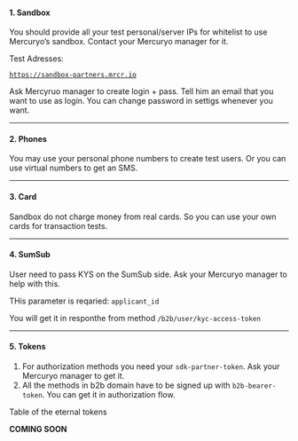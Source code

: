 #### 1. Sandbox

You should provide all your test personal/server IPs for whitelist to use Mercuryo’s sandbox. Contact your Mercuryo manager for it.

Test Adresses:

[`https://sandbox-partners.mrcr.io`](https://sandbox-partners.mrcr.io)

Ask Mercyruo manager to create login + pass. Tell him an email that you want to use as login. You can change password in settigs whenever you want.

***

#### 2. Phones

You may use your personal phone numbers to create test users. Or you can use virtual numbers to get an SMS.

***

#### 3. Card

Sandbox do not charge money from real cards. So you can use your own cards for transaction tests.

***

#### 4. SumSub

User need to pass KYS on the SumSub side. Ask your Mercuryo manager to help with this. 

THis parameter is reqaried: `applicant_id`

You will get it in responthe from method `/b2b/user/kyc-access-token`

***

#### 5. Tokens

1. For authorization methods you need your `sdk-partner-token`. Ask your Mercuryo manager to get it.
2. All the methods in b2b domain have to be signed up with `b2b-bearer-token`. You can get it in authorization flow.

Table of the eternal tokens

**COMING SOON**

